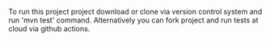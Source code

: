 To run this project project download or clone via version control system and run 'mvn test' command.
Alternatively you can fork project and run tests at cloud via github actions.
